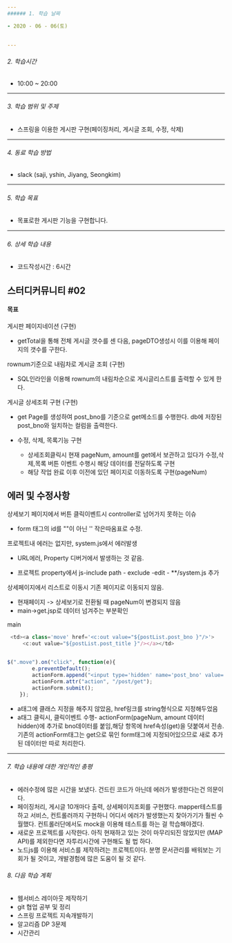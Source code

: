 ```yaml
---
###### 1. 학습 날짜

- 2020 - 06 - 06(토)
 

---
```


###### 2. 학습시간

-  10:00 ~ 20:00

---

###### 3. 학습 범위 및 주제

- 스프링을 이용한 게시판 구현(페이징처리, 게시글 조회, 수정, 삭제)

---

###### 4. 동료 학습 방법 

- slack (saji, yshin, Jiyang, Seongkim)

---

###### 5. 학습 목표 

- 목표로한 게시판 기능을 구현합니다.

---

###### 6. 상세 학습 내용

- 코드작성시간 :  6시간


## 스터디커뮤니티 #02





#### 목표

게시판 페이지네이션 (구현)

- getTotal을 통해 전체 게시글 갯수를 센 다음, pageDTO생성시 이를 이용해 페이지의 갯수를 구한다.

rownum기준으로 내림차로 게시글 조회 (구현)

- SQL인라인을 이용해 rownum의 내림차순으로 게시글리스트를 출력할 수 있게 한다.

게시글 상세조회 구현 (구현)

- get Page를 생성하여 post_bno를 기준으로 get메소드를 수행한다. db에 저장된 post_bno와 일치하는 컬럼을 출력한다.

- 수정, 삭제, 목록기능 구현
  - 상세조회클릭시 현재 pageNum, amount를 get에서 보관하고 있다가 수정,삭제,목록 버튼 이벤트 수행시 해당 데이터를 전달하도록 구현
  - 해당 작업 완료 이후 이전에 있던 페이지로 이동하도록 구현(pageNum)









## 에러 및 수정사항

상세보기 페이지에서 버튼 클릭이벤트시 controller로 넘어가지 못하는 이슈

- form 태그의 id를 ""이 아닌 '' 작은따옴표로 수정.



프로젝트내 에러는 없지만,  system.js에서 에러발생

- URL에러, Property 디버거에서 발생하는 것 같음.

- 프로젝트 property에서 js-include path - exclude -edit - **/system.js 추가



상세페이지에서 리스트로 이동시 기존 페이지로 이동되지 않음.

- 현재페이지 -> 상세보기로 전환될 때 pageNum이 변경되지 않음
- main->get.jsp로 데이터 넘겨주는 부분확인

main

```javascript
 <td><a class='move' href='<c:out value="${postList.post_bno }"/>'>
	 <c:out value="${postList.post_title }"/></a></td>
                                

$(".move").on("click", function(e){
		e.preventDefault();
		actionForm.append("<input type='hidden' name='post_bno' value='"+$(this).attr("href")+"'>");
		actionForm.attr("action", "/post/get");
		actionForm.submit();
	});
```

- a태그에 클래스 지정을 해주지 않았음, href링크를 string형식으로 지정해두었음
- a태그 클릭시, 클릭이벤트 수행- actionForm(pageNum, amount 데이터 hidden)에 추가로 bno데이터를 붙임,해당 항목에 href속성(get)을 덧붙여서 전송. 기존의 actionForm태그는 get으로 묶인 form태그에 지정되어있으므로 새로 추가된 데이터만 따로 처리한다.



---

###### 7. 학습 내용에 대한 개인적인 총평

- 에러수정에 많은 시간을 보냈다. 건드린 코드가 아닌데 에러가 발생한다는건 의문이다.
- 페이징처리, 게시글 10개마다 출력, 상세페이지조회를 구현했다. mapper테스트를 하고 서비스, 컨트롤러까지 구현하니 어디서 에러가 발생했는지 찾아가기가 훨씬 수월했다. 컨트롤러단에서도 mock을 이용해 테스트를 하는 걸 학습해야겠다.
- 새로운 프로젝트를 시작한다. 아직 현재하고 있는 것이 마무리되진 않았지만 (MAP API)를 제외한다면 자투리시간에 구현해도 될 법 하다.
- 노드js를 이용해 서비스를 제작하려는 프로젝트이다. 분명 문서관리를 배워보는 기회가 될 것이고, 개발경험에 많은 도움이 될 것 같다. 

###### 8. 다음 학습 계획

- 웹서비스 레이아웃 제작하기
- git 협업 공부 및 정리
- 스프링 프로젝트 지속개발하기
- 알고리즘 DP 3문제
- 시간관리